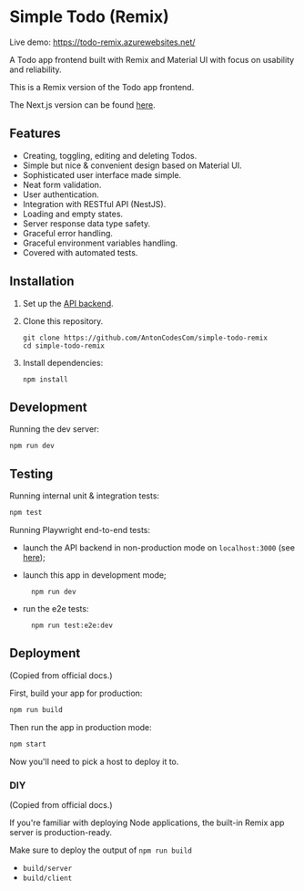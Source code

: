 # Simple Todo (Remix)

Live demo: https://todo-remix.azurewebsites.net/

A Todo app frontend built with Remix and Material UI with focus on usability and reliability.

This is a Remix version of the Todo app frontend.

The Next.js version can be found [here](https://github.com/AntonCodesCom/simple-todo-nextjs).

## Features

- Creating, toggling, editing and deleting Todos.
- Simple but nice & convenient design based on Material UI.
- Sophisticated user interface made simple.
- Neat form validation.
- User authentication.
- Integration with RESTful API (NestJS).
- Loading and empty states.
- Server response data type safety.
- Graceful error handling.
- Graceful environment variables handling.
- Covered with automated tests.

## Installation

1.  Set up the [API backend](https://github.com/AntonCodesCom/simple-todo-nest).

1.  Clone this repository.

        git clone https://github.com/AntonCodesCom/simple-todo-remix
        cd simple-todo-remix

1.  Install dependencies:

        npm install

## Development

Running the dev server:

```shellscript
npm run dev
```

## Testing

Running internal unit & integration tests:

```sh
npm test
```

Running Playwright end-to-end tests:

- launch the API backend in non-production mode on `localhost:3000` (see [here](https://github.com/AntonCodesCom/simple-todo-nest?tab=readme-ov-file#running-the-app));
- launch this app in development mode;

        npm run dev

- run the e2e tests:

        npm run test:e2e:dev

## Deployment

(Copied from official docs.)

First, build your app for production:

```sh
npm run build
```

Then run the app in production mode:

```sh
npm start
```

Now you'll need to pick a host to deploy it to.

### DIY

(Copied from official docs.)

If you're familiar with deploying Node applications, the built-in Remix app server is production-ready.

Make sure to deploy the output of `npm run build`

- `build/server`
- `build/client`
